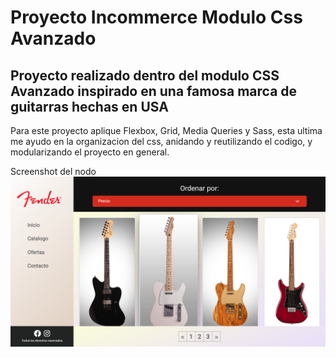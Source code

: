 # Proyecto Incommerce Modulo Css Avanzado

## Proyecto realizado dentro del modulo CSS Avanzado inspirado en una famosa marca de guitarras hechas en USA

Para este proyecto aplique Flexbox, Grid, Media Queries y Sass,
esta ultima me ayudo en la organizacion del css, anidando y reutilizando el codigo,
y modularizando el proyecto en general.

Screenshot del nodo
![imagen del nodo](/assets/img/screenshot_nodo.png)
